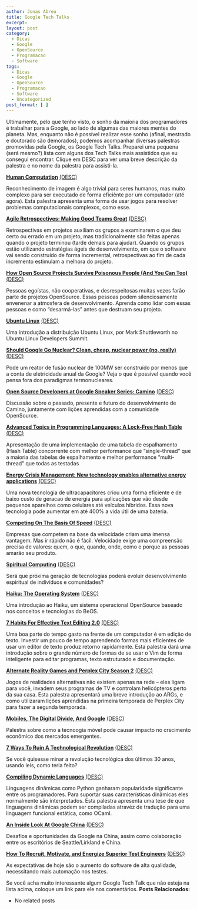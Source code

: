 ```yaml
---
author: Jonas Abreu
title: Google Tech Talks
excerpt:
layout: post
category:
  - Dicas
  - Google
  - OpenSource
  - Programacao
  - Software
tags:
  - Dicas
  - Google
  - OpenSource
  - Programacao
  - Software
  - Uncategorized
post_format: [ ]
---
```

Ultimamente, pelo que tenho visto, o sonho da maioria dos programadores é trabalhar para a Google, ao lado de algumas das maiores mentes do planeta. Mas, enquanto não é possível realizar esse sonho (afinal, mestrado e doutorado são demorados), podemos acompanhar diversas palestras promovidas pela Google, os Google Tech Talks. Preparei uma pequena (será mesmo?) lista com alguns dos Tech Talks mais assistidos que eu consegui encontrar. Clique em DESC para ver uma breve descrição da palestra e no nome da palestra para assisti-la.



**[Human Computation][1]** <u>(DESC)</u>

Reconhecimento de imagem é algo trivial para seres humanos, mas muito complexo para ser executado de forma eficiênte por um computador (até agora). Esta palestra apresenta uma forma de usar jogos para resolver problemas computacionais complexos, como esse. 

**[Agile Retrospectives: Making Good Teams Great][2]** <u>(DESC)</u>

Retrospectivas em projetos auxiliam os grupos a examinarem o que deu certo ou errado em um projeto, mas tradicionalmente são feitas apenas quando o projeto terminou (tarde demais para ajudar). Quando os grupos estão utilizando estratégias ágeis de desenvolvimento, em que o software vai sendo construído de forma incremental, retrospectivas ao fim de cada incremento estimulam a melhora do projeto. 

**[How Open Source Projects Survive Poisonous People (And You Can Too)][3]** <u>(DESC)</u>

Pessoas egoístas, não cooperativas, e desrespeitosas muitas vezes farão parte de projetos OpenSource. Essas pessoas podem silenciosamente envenenar a atmosfera de desenvolvimento. Aprenda como lidar com essas pessoas e como “desarmá-las” antes que destruam seu projeto. 

**[Ubuntu Linux][4]** <u>(DESC)</u>

Uma introdução a distribuição Ubuntu Linux, por Mark Shuttleworth no Ubuntu Linux Developers Summit. 

**[Should Google Go Nuclear? Clean, cheap, nuclear power (no, really)][5]** <u>(DESC)</u>

Pode um reator de fusão nuclear de 100MW ser construído por menos que a conta de eletricidade anual da Google? Veja o que é possível quando você pensa fora dos paradigmas termonucleares. 

**[Open Source Developers at Google Speaker Series: Camino][6]** <u>(DESC)</u>

Discussão sobre o passado, presente e futuro do desenvolvimento de Camino, juntamente com lições aprendidas com a comunidade OpenSource. 

**[Advanced Topics in Programming Languages: A Lock-Free Hash Table][7]** <u>(DESC)</u>

Apresentação de uma implementação de uma tabela de espalhamento (Hash Table) concorrente com melhor performance que “single-thread” que a maioria das tabelas de espalhamento e melhor performance “multi-thread” que todas as testadas 

**[Energy Crisis Management: New technology enables alternative energy applications][8]** <u>(DESC)</u>

Uma nova tecnologia de ultracapacitores criou uma forma eficiente e de baixo custo de geracao de energia para aplicações que vão desde pequenos aparelhos como celulares até veículos híbridos. Essa nova tecnologia pode aumentar em até 400% a vida útil de uma bateria. 

**[Competing On The Basis Of Speed][9]** <u>(DESC)</u>

Empresas que competem na base da velocidade criam uma imensa vantagem. Mas ir rápido não é fácil. Velocidade exige uma compreensão precisa de valores: quem, o que, quando, onde, como e porque as pessoas amarão seu produto. 

**[Spiritual Computing][10]** <u>(DESC)</u>

Será que próxima geração de tecnologias poderá evoluir desenvolvimento espiritual de indivíduos e comunidades? 

**[Haiku: The Operating System][11]** <u>(DESC)</u>

Uma introdução ao Haiku, um sistema operacional OpenSource baseado nos conceitos e tecnologias do BeOS. 

**[7 Habits For Effective Text Editing 2.0][12]** <u>(DESC)</u>

Uma boa parte do tempo gasto na frente de um computador é em edição de texto. Investir um pouco de tempo aprendendo formas mais eficientes de usar um editor de texto produz retorno rapidamente. Esta palestra dará uma introdução sobre o grande número de formas de se usar o Vim de forma inteligente para editar programas, texto estruturado e documentação. 

**[Alternate Reality Games and Perplex City Season 2][13]** <u>(DESC)</u>

Jogos de realidades alternativas não existem apenas na rede – eles ligam para você, invadem seus programas de TV e controlam helicópteros perto da sua casa. Esta palestra apresentará uma breve introdução ao ARGs, e como utilizaram lições aprendidas na primeira temporada de Perplex City para fazer a segunda temporada. 

**[Mobiles, The Digital Divide, And Google][14]** <u>(DESC)</u>

Palestra sobre como a tecnoogia móvel pode causar impacto no crscimento econômico dos mercados emergentes. 

**[7 Ways To Ruin A Technological Revolution][15]** <u>(DESC)</u>

Se você quisesse minar a revolução tecnológica dos últimos 30 anos, usando leis, como teria feito? 

**[Compiling Dynamic Languages][16]** <u>(DESC)</u>

Linguagens dinâmicas como Python ganharam popularidade significante entre os programadores. Para suportar suas características dinâmicas eles normalmente são interpretados. Esta palestra apresenta uma tese de que linguagens dinâmicas podem ser compiladas atravéz de tradução para uma linguagem funcional estática, como OCaml. 

**[An Inside Look At Google China][17]** <u>(DESC)</u>

Desafios e oportunidades da Google na China, assim como colaboração entre os escritórios de Seattle/Lirkland e China. 

**[How To Recruit, Motivate, and Energize Superior Test Engineers][18]** <u>(DESC)</u>

As expectativas de hoje são o aumento do software de alta qualidade, necessitando mais automação nos testes. 

Se você acha muito interessante algum Google Tech Talk que não esteja na lista acima, coloque um link para ele nos comentários. 
**Posts Relacionados:** 
*   No related posts












 [1]: http://video.google.com/videoplay?docid=-8246463980976635143
 [2]: http://video.google.com/videoplay?docid=-7910406883328902493
 [3]: http://video.google.com/videoplay?docid=-4216011961522818645
 [4]: http://video.google.com/videoplay?docid=2728972720932273543
 [5]: http://video.google.com/videoplay?docid=1996321846673788606
 [6]: http://video.google.com/videoplay?docid=6765603919277760697
 [7]: http://video.google.com/videoplay?docid=2139967204534450862
 [8]: http://video.google.com/videoplay?docid=8719663020635386985
 [9]: http://video.google.com/videoplay?docid=-5105910452864283694
 [10]: http://video.google.com/videoplay?docid=-1938199299128804858
 [11]: http://video.google.com/videoplay?docid=236331448076587879
 [12]: http://video.google.com/videoplay?docid=2538831956647446078
 [13]: http://video.google.com/videoplay?docid=-6352536437357912484
 [14]: http://video.google.com/videoplay?docid=4640463281465283349
 [15]: http://video.google.com/videoplay?docid=-8538240380002213699
 [16]: http://video.google.com/videoplay?docid=-2077755378178864152
 [17]: http://video.google.com/videoplay?docid=1230747464670307641
 [18]: http://video.google.com/videoplay?docid=6704513211835446274





